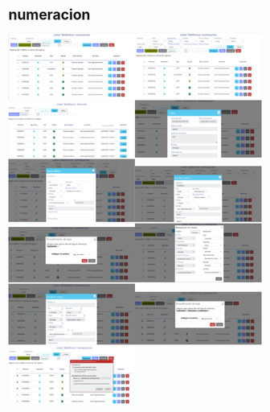 # numeracion
<img src="images/1.PNG" width="50%"/><img src="images/2.PNG" width="50%"/><img src="images/2.3.PNG" width="50%"/><img src="images/2.5.PNG" width="50%"/><img src="images/3.PNG" width="50%"/><img src="images/4.PNG" width="50%"/>
<img src="images/5.PNG" width="50%"/><img src="images/6.PNG" width="50%"/><img src="images/7.PNG" width="50%"/><img src="images/8.PNG" width="50%"/><img src="images/9.PNG" width="50%"/>
